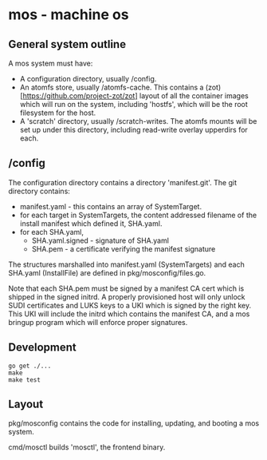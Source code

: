 # mos - machine os

## General system outline

A mos system must have:

* A configuration directory, usually /config.
* An atomfs store, usually /atomfs-cache.  This contains a (zot)[https://github.com/project-zot/zot] layout of all the container images which will run on the system, including 'hostfs', which will be the root filesystem for the host.
* A 'scratch' directory, usually /scratch-writes.  The atomfs mounts will be set up under this directory, including read-write overlay upperdirs for each.

## /config

The configuration directory contains a directory 'manifest.git'.  The
git directory contains:

* manifest.yaml - this contains an array of SystemTarget.
* for each target in SystemTargets, the content addressed filename of the install manifest which defined it, SHA.yaml.
* for each SHA.yaml,
  * SHA.yaml.signed - signature of SHA.yaml
  * SHA.pem - a certificate verifying the manifest signature

The structures marshalled into manifest.yaml (SystemTargets) and each SHA.yaml
(InstallFile) are defined in pkg/mosconfig/files.go.

Note that each SHA.pem must be signed by a manifest CA cert which
is shipped in the signed initrd.  A properly provisioned host will only
unlock SUDI certificates and LUKS keys to a UKI which is signed by the
right key.  This UKI will include the initrd which contains the manifest
CA, and a mos bringup program which will enforce proper signatures.

## Development

```
go get ./...
make
make test
```

## Layout

pkg/mosconfig contains the code for installing, updating,
and booting a mos system.

cmd/mosctl builds 'mosctl', the frontend binary.

